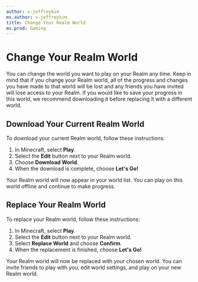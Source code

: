 ```yaml
---
author: v-jeffreykim
ms.author: v-jeffreykim
title: Change Your Realm World
ms.prod: Gaming
---
```


# Change Your Realm World 

You can change the world you want to play on your Realm any time. Keep in mind that if you change your Realm world, all of the progress and changes you have made to that world will be lost and any friends you have invited will lose access to your Realm. If you would like to save your progress in this world, we recommend downloading it before replacing it with a different world.

## Download Your Current Realm World

To download your current Realm world, follow these instructions:

1. In Minecraft, select **Play**.
2. Select the **Edit** button next to your Realm world.
3. Choose **Download World**.
4. When the download is complete, choose **Let's Go!**

Your Realm world will now appear in your world list. You can play on this world offline and continue to make progress.

## Replace Your Realm World

To replace your Realm world, follow these instructions:

1. In Minecraft, select **Play**.
2. Select the **Edit** button next to your Realm world.
3. Select **Replace World** and choose **Confirm**.
4. When the replacement is finished, choose **Let's Go!**

Your Realm world will now be replaced with your chosen world. You can invite friends to play with you, edit world settings, and play on your new Realm world.